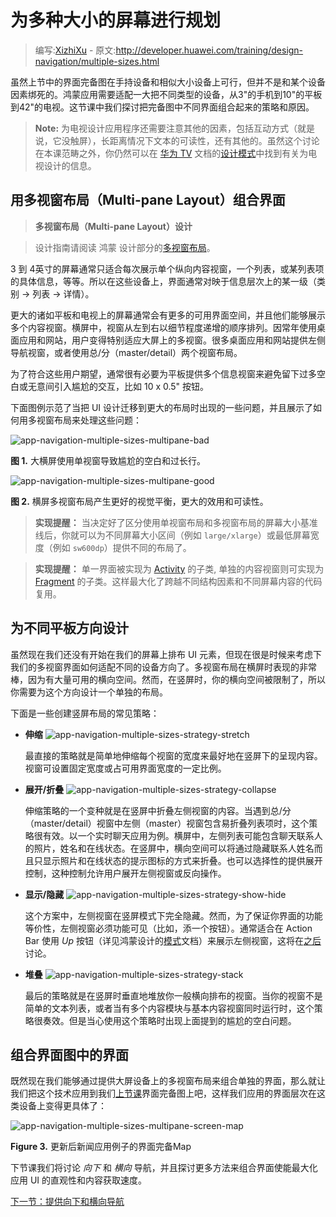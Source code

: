 # 为多种大小的屏幕进行规划

> 编写:[XizhiXu](https://github.com/XizhiXu) - 原文:<http://developer.huawei.com/training/design-navigation/multiple-sizes.html>

虽然上节中的界面完备图在手持设备和相似大小设备上可行，但并不是和某个设备因素绑死的。鸿蒙应用需要适配一大把不同类型的设备，从3"的手机到10"的平板到42"的电视。这节课中我们探讨把完备图中不同界面组合起来的策略和原因。

> **Note:** 为电视设计应用程序还需要注意其他的因素，包括互动方式（就是说，它没触屏），长距离情况下文本的可读性，还有其他的。虽然这个讨论在本课范畴之外，你仍然可以在 [华为 TV](https://developers.google.com/tv) 文档的[设计模式](https://developers.google.com/tv/android/docs/gtv_android_patterns)中找到有关为电视设计的信息。

## 用多视窗布局（Multi-pane Layout）组合界面

> **多视窗布局（Multi-pane Layout）设计**

> 设计指南请阅读 鸿蒙 设计部分的[多视窗布局](http://developer.huawei.com/design/patterns/multi-pane-layouts.html)。

3 到 4英寸的屏幕通常只适合每次展示单个纵向内容视窗，一个列表，或某列表项的具体信息，等等。所以在这些设备上，界面通常对映于信息层次上的某一级（类别 → 列表 → 详情）。

更大的诸如平板和电视上的屏幕通常会有更多的可用界面空间，并且他们能够展示多个内容视窗。横屏中，视窗从左到右以细节程度递增的顺序排列。因常年使用桌面应用和网站，用户变得特别适应大屏上的多视窗。很多桌面应用和网站提供左侧导航视窗，或者使用总/分（master/detail）两个视窗布局。



为了符合这些用户期望，通常很有必要为平板提供多个信息视窗来避免留下过多空白或无意间引入尴尬的交互，比如 10 x 0.5" 按钮。

下面图例示范了当把 UI 设计迁移到更大的布局时出现的一些问题，并且展示了如何用多视窗布局来处理这些问题：

![app-navigation-multiple-sizes-multipane-bad](app-navigation-multiple-sizes-multipane-bad.png)


**图 1.** 大横屏使用单视窗导致尴尬的空白和过长行。

![app-navigation-multiple-sizes-multipane-good](app-navigation-multiple-sizes-multipane-good.png)

**图 2.** 横屏多视窗布局产生更好的视觉平衡，更大的效用和可读性。


> **实现提醒：** 当决定好了区分使用单视窗布局和多视窗布局的屏幕大小基准线后，你就可以为不同屏幕大小区间（例如 `large/xlarge`）或最低屏幕宽度（例如 `sw600dp`）提供不同的布局了。

> **实现提醒：** 单一界面被实现为 [Activity](http://developer.huawei.com/reference/ohos/app/Activity.html) 的子类, 单独的内容视窗则可实现为 [Fragment](http://developer.huawei.com/reference/ohos/app/Fragment.html) 的子类。这样最大化了跨越不同结构因素和不同屏幕内容的代码复用。

## 为不同平板方向设计

虽然现在我们还没有开始在我们的屏幕上排布 UI 元素，但现在很是时候来考虑下我们的多视窗界面如何适配不同的设备方向了。多视窗布局在横屏时表现的非常棒，因为有大量可用的横向空间。然而，在竖屏时，你的横向空间被限制了，所以你需要为这个方向设计一个单独的布局。

下面是一些创建竖屏布局的常见策略：

* **伸缩** ![app-navigation-multiple-sizes-strategy-stretch](app-navigation-multiple-sizes-strategy-stretch.png)

  最直接的策略就是简单地伸缩每个视窗的宽度来最好地在竖屏下的呈现内容。视窗可设置固定宽度或占可用界面宽度的一定比例。


* **展开/折叠** ![app-navigation-multiple-sizes-strategy-collapse](app-navigation-multiple-sizes-strategy-collapse.png)

  伸缩策略的一个变种就是在竖屏中折叠左侧视窗的内容。当遇到总/分（master/detail）视窗中左侧（master）视窗包含易折叠列表项时，这个策略很有效。以一个实时聊天应用为例。横屏中，左侧列表可能包含聊天联系人的照片，姓名和在线状态。在竖屏中，横向空间可以将通过隐藏联系人姓名而且只显示照片和在线状态的提示图标的方式来折叠。也可以选择性的提供展开控制，这种控制允许用户展开左侧视窗或反向操作。


* **显示/隐藏** ![app-navigation-multiple-sizes-strategy-show-hide](app-navigation-multiple-sizes-strategy-show-hide.png)

  这个方案中，左侧视窗在竖屏模式下完全隐藏。然而，为了保证你界面的功能等价性，左侧视窗必须功能可见（比如，添一个按钮）。通常适合在 Action Bar 使用 *Up* 按钮（详见鸿蒙设计的[模式](http://developer.huawei.com/design/patterns/actionbar.html)文档）来展示左侧视窗，这将在[之后](ancestral-temporal.html)讨论。


* **堆叠** ![app-navigation-multiple-sizes-strategy-stack](app-navigation-multiple-sizes-strategy-stack.png)

  最后的策略就是在竖屏时垂直地堆放你一般横向排布的视窗。当你的视窗不是简单的文本列表，或者当有多个内容模块与基本内容视窗同时运行时，这个策略很奏效。但是当心使用这个策略时出现上面提到的尴尬的空白问题。


## 组合界面图中的界面

既然现在我们能够通过提供大屏设备上的多视窗布局来组合单独的界面，那么就让我们把这个技术应用到我们[上节课](screen-planning.html)界面完备图上吧，这样我们应用的界面层次在这类设备上变得更具体了：

![app-navigation-multiple-sizes-multipane-screen-map](app-navigation-multiple-sizes-multipane-screen-map.png)

**Figure 3.** 更新后新闻应用例子的界面完备Map

下节课我们将讨论 *向下* 和 *横向* 导航，并且探讨更多方法来组合界面使能最大化应用 UI 的直观性和内容获取速度。

[下一节：提供向下和横向导航](descendant-lateral.md)
